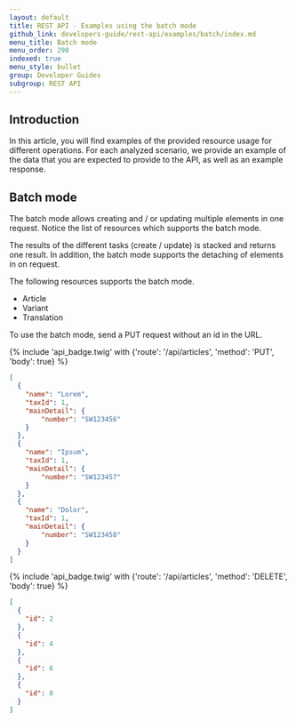 ```yaml
---
layout: default
title: REST API - Examples using the batch mode
github_link: developers-guide/rest-api/examples/batch/index.md
menu_title: Batch mode
menu_order: 290
indexed: true
menu_style: bullet
group: Developer Guides
subgroup: REST API
---
```


## Introduction

In this article, you will find examples of the provided resource usage for different operations.
For each analyzed scenario, we provide an example of the data that you are expected to provide to the API, as well as an example response.

## Batch mode

The batch mode allows creating and / or updating multiple elements in one request.
Notice the list of resources which supports the batch mode.  

The results of the different tasks (create / update) is stacked and returns one result.
In addition, the batch mode supports the detaching of elements in on request.

The following resources supports the batch mode.
* Article
* Variant
* Translation

To use the batch mode, send a PUT request without an id in the URL.

{% include 'api_badge.twig' with {'route': '/api/articles', 'method': 'PUT', 'body': true} %}
```json
[
  {
    "name": "Lorem",
    "taxId": 1,
    "mainDetail": {
        "number": "SW123456"
    }
  },
  {
    "name": "Ipsum",
    "taxId": 1,
    "mainDetail": {
        "number": "SW123457"
    }
  },
  {
    "name": "Dolor",
    "taxId": 1,
    "mainDetail": {
        "number": "SW123458"
    }
  }
]
```

{% include 'api_badge.twig' with {'route': '/api/articles', 'method': 'DELETE', 'body': true} %}
```json
[
  {
    "id": 2
  },
  {
    "id": 4
  },
  {
    "id": 6
  },
  {
    "id": 8
  }
]
```
